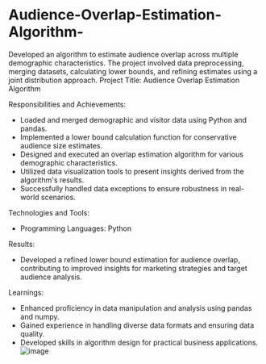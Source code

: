 # Audience-Overlap-Estimation-Algorithm-
Developed an algorithm to estimate audience overlap across multiple demographic characteristics. The project involved data preprocessing, merging datasets, calculating lower bounds, and refining estimates using a joint distribution approach.
Project Title: Audience Overlap Estimation Algorithm

Responsibilities and Achievements:
- Loaded and merged demographic and visitor data using Python and pandas.
- Implemented a lower bound calculation function for conservative audience size estimates.
- Designed and executed an overlap estimation algorithm for various demographic characteristics.
- Utilized data visualization tools to present insights derived from the algorithm's results.
- Successfully handled data exceptions to ensure robustness in real-world scenarios.

Technologies and Tools:
- Programming Languages: Python

Results:
- Developed a refined lower bound estimation for audience overlap, contributing to improved insights for marketing strategies and target audience analysis.

Learnings:
- Enhanced proficiency in data manipulation and analysis using pandas and numpy.
- Gained experience in handling diverse data formats and ensuring data quality.
- Developed skills in algorithm design for practical business applications.
![image](https://github.com/caryhtan/Audience-Overlap-Estimation-Algorithm-/assets/112520781/c69d9ea2-8eb4-4adc-bff5-9b5807e78c41)
